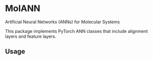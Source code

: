 # MolANN

Artificial Neural Networks (ANNs) for Molecular Systems

This package implements PyTorch ANN classes that include alignment layers and feature layers. 

## Usage

